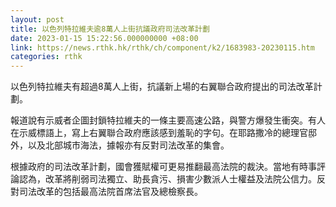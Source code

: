 ```yaml
---
layout: post
title: 以色列特拉維夫逾8萬人上街抗議政府司法改革計劃
date: 2023-01-15 15:22:56.000000000 +08:00
link: https://news.rthk.hk/rthk/ch/component/k2/1683983-20230115.htm
categories: rthk
---
```


以色列特拉維夫有超過8萬人上街，抗議新上場的右翼聯合政府提出的司法改革計劃。

報道說有示威者企圖封鎖特拉維夫的一條主要高速公路，與警方爆發生衝突。有人在示威標語上，寫上右翼聯合政府應該感到羞恥的字句。在耶路撒冷的總理官邸外，以及北部城市海法，據報亦有反對司法改革的集會。

根據政府的司法改革計劃，國會獲賦權可更易推翻最高法院的裁決。當地有時事評論認為，改革將削弱司法獨立、助長貪污、損害少數派人士權益及法院公信力。反對司法改革的包括最高法院首席法官及總檢察長。
